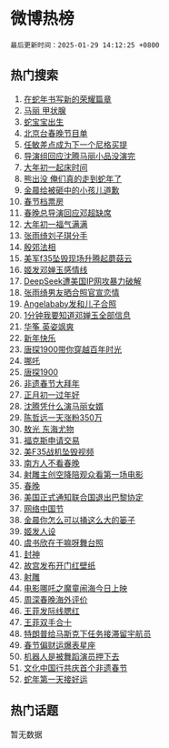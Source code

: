 # 微博热榜

`最后更新时间：2025-01-29 14:12:25 +0800`

## 热门搜索

1. [在蛇年书写新的荣耀篇章](https://m.weibo.cn/search?containerid=100103type%3D1%26t%3D10%26q%3D%23%E5%9C%A8%E8%9B%87%E5%B9%B4%E4%B9%A6%E5%86%99%E6%96%B0%E7%9A%84%E8%8D%A3%E8%80%80%E7%AF%87%E7%AB%A0%23&stream_entry_id=51&isnewpage=1&extparam=seat%3D1%26filter_type%3Drealtimehot%26stream_entry_id%3D51%26c_type%3D51%26cate%3D10103%26q%3D%2523%25E5%259C%25A8%25E8%259B%2587%25E5%25B9%25B4%25E4%25B9%25A6%25E5%2586%2599%25E6%2596%25B0%25E7%259A%2584%25E8%258D%25A3%25E8%2580%2580%25E7%25AF%2587%25E7%25AB%25A0%2523%26dgr%3D0%26pos%3D0%26display_time%3D1738131144%26pre_seqid%3D17381311440900114551228)
1. [马丽 甲状腺](https://m.weibo.cn/search?containerid=100103type%3D1%26t%3D10%26q%3D%E9%A9%AC%E4%B8%BD+%E7%94%B2%E7%8A%B6%E8%85%BA&stream_entry_id=31&isnewpage=1&extparam=seat%3D1%26lcate%3D5001%26pos%3D0%26flag%3D1%26q%3D%25E9%25A9%25AC%25E4%25B8%25BD%2520%25E7%2594%25B2%25E7%258A%25B6%25E8%2585%25BA%26dgr%3D0%26filter_type%3Drealtimehot%26c_type%3D31%26band_rank%3D1%26cate%3D5001%26stream_entry_id%3D31%26realpos%3D1%26display_time%3D1738131144%26pre_seqid%3D17381311440900114551228)
1. [蛇宝宝出生](https://m.weibo.cn/search?containerid=100103type%3D1%26t%3D10%26q%3D%23%E8%9B%87%E5%AE%9D%E5%AE%9D%E5%87%BA%E7%94%9F%23&stream_entry_id=31&isnewpage=1&extparam=seat%3D1%26lcate%3D5001%26pos%3D1%26flag%3D1%26q%3D%2523%25E8%259B%2587%25E5%25AE%259D%25E5%25AE%259D%25E5%2587%25BA%25E7%2594%259F%2523%26dgr%3D0%26filter_type%3Drealtimehot%26c_type%3D31%26band_rank%3D2%26cate%3D5001%26stream_entry_id%3D31%26realpos%3D2%26display_time%3D1738131144%26pre_seqid%3D17381311440900114551228)
1. [北京台春晚节目单](https://m.weibo.cn/search?containerid=100103type%3D1%26t%3D10%26q%3D%23%E5%8C%97%E4%BA%AC%E5%8F%B0%E6%98%A5%E6%99%9A%E8%8A%82%E7%9B%AE%E5%8D%95%23&stream_entry_id=31&isnewpage=1&extparam=seat%3D1%26lcate%3D5001%26pos%3D2%26flag%3D0%26q%3D%2523%25E5%258C%2597%25E4%25BA%25AC%25E5%258F%25B0%25E6%2598%25A5%25E6%2599%259A%25E8%258A%2582%25E7%259B%25AE%25E5%258D%2595%2523%26dgr%3D0%26filter_type%3Drealtimehot%26c_type%3D31%26band_rank%3D3%26cate%3D5001%26stream_entry_id%3D31%26realpos%3D3%26display_time%3D1738131144%26pre_seqid%3D17381311440900114551228)
1. [任敏差点成为下一个尼格买提](https://m.weibo.cn/search?containerid=100103type%3D1%26t%3D10%26q%3D%E4%BB%BB%E6%95%8F%E5%B7%AE%E7%82%B9%E6%88%90%E4%B8%BA%E4%B8%8B%E4%B8%80%E4%B8%AA%E5%B0%BC%E6%A0%BC%E4%B9%B0%E6%8F%90&stream_entry_id=31&isnewpage=1&extparam=seat%3D1%26lcate%3D5001%26pos%3D3%26flag%3D2%26q%3D%25E4%25BB%25BB%25E6%2595%258F%25E5%25B7%25AE%25E7%2582%25B9%25E6%2588%2590%25E4%25B8%25BA%25E4%25B8%258B%25E4%25B8%2580%25E4%25B8%25AA%25E5%25B0%25BC%25E6%25A0%25BC%25E4%25B9%25B0%25E6%258F%2590%26dgr%3D0%26filter_type%3Drealtimehot%26c_type%3D31%26band_rank%3D4%26cate%3D5001%26stream_entry_id%3D31%26realpos%3D4%26display_time%3D1738131144%26pre_seqid%3D17381311440900114551228)
1. [导演组回应沈腾马丽小品没演完](https://m.weibo.cn/search?containerid=100103type%3D1%26t%3D10%26q%3D%23%E5%AF%BC%E6%BC%94%E7%BB%84%E5%9B%9E%E5%BA%94%E6%B2%88%E8%85%BE%E9%A9%AC%E4%B8%BD%E5%B0%8F%E5%93%81%E6%B2%A1%E6%BC%94%E5%AE%8C%23&stream_entry_id=31&isnewpage=1&extparam=seat%3D1%26lcate%3D5001%26pos%3D4%26flag%3D2%26q%3D%2523%25E5%25AF%25BC%25E6%25BC%2594%25E7%25BB%2584%25E5%259B%259E%25E5%25BA%2594%25E6%25B2%2588%25E8%2585%25BE%25E9%25A9%25AC%25E4%25B8%25BD%25E5%25B0%258F%25E5%2593%2581%25E6%25B2%25A1%25E6%25BC%2594%25E5%25AE%258C%2523%26dgr%3D0%26filter_type%3Drealtimehot%26c_type%3D31%26band_rank%3D5%26cate%3D5001%26stream_entry_id%3D31%26realpos%3D5%26display_time%3D1738131144%26pre_seqid%3D17381311440900114551228)
1. [大年初一起床时间](https://m.weibo.cn/search?containerid=100103type%3D1%26t%3D10%26q%3D%23%E5%A4%A7%E5%B9%B4%E5%88%9D%E4%B8%80%E8%B5%B7%E5%BA%8A%E6%97%B6%E9%97%B4%23&stream_entry_id=31&isnewpage=1&extparam=seat%3D1%26lcate%3D5001%26pos%3D5%26flag%3D0%26q%3D%2523%25E5%25A4%25A7%25E5%25B9%25B4%25E5%2588%259D%25E4%25B8%2580%25E8%25B5%25B7%25E5%25BA%258A%25E6%2597%25B6%25E9%2597%25B4%2523%26dgr%3D0%26filter_type%3Drealtimehot%26c_type%3D31%26band_rank%3D6%26cate%3D5001%26stream_entry_id%3D31%26realpos%3D6%26display_time%3D1738131144%26pre_seqid%3D17381311440900114551228)
1. [熊出没 俺们真的走到蛇年了](https://m.weibo.cn/search?containerid=100103type%3D1%26t%3D10%26q%3D%23%E7%86%8A%E5%87%BA%E6%B2%A1+%E4%BF%BA%E4%BB%AC%E7%9C%9F%E7%9A%84%E8%B5%B0%E5%88%B0%E8%9B%87%E5%B9%B4%E4%BA%86%23&stream_entry_id=31&isnewpage=1&extparam=seat%3D1%26lcate%3D5001%26pos%3D6%26q%3D%2523%25E7%2586%258A%25E5%2587%25BA%25E6%25B2%25A1%2520%25E4%25BF%25BA%25E4%25BB%25AC%25E7%259C%259F%25E7%259A%2584%25E8%25B5%25B0%25E5%2588%25B0%25E8%259B%2587%25E5%25B9%25B4%25E4%25BA%2586%2523%26dgr%3D0%26filter_type%3Drealtimehot%26is_ad_pos%3D1%26c_type%3D31%26band_rank%3D7%26stream_entry_id%3D31%26cate%3D5001%26adid%3D273325%26topic_ad%3D1%26display_time%3D1738131144%26pre_seqid%3D17381311440900114551228)
1. [金晨给被砸中的小孩儿道歉](https://m.weibo.cn/search?containerid=100103type%3D1%26t%3D10%26q%3D%23%E9%87%91%E6%99%A8%E7%BB%99%E8%A2%AB%E7%A0%B8%E4%B8%AD%E7%9A%84%E5%B0%8F%E5%AD%A9%E5%84%BF%E9%81%93%E6%AD%89%23&stream_entry_id=31&isnewpage=1&extparam=seat%3D1%26lcate%3D5001%26pos%3D7%26flag%3D2%26q%3D%2523%25E9%2587%2591%25E6%2599%25A8%25E7%25BB%2599%25E8%25A2%25AB%25E7%25A0%25B8%25E4%25B8%25AD%25E7%259A%2584%25E5%25B0%258F%25E5%25AD%25A9%25E5%2584%25BF%25E9%2581%2593%25E6%25AD%2589%2523%26dgr%3D0%26filter_type%3Drealtimehot%26c_type%3D31%26band_rank%3D7%26cate%3D5001%26stream_entry_id%3D31%26realpos%3D7%26display_time%3D1738131144%26pre_seqid%3D17381311440900114551228)
1. [春节档票房](https://m.weibo.cn/search?containerid=100103type%3D1%26t%3D10%26q%3D%E6%98%A5%E8%8A%82%E6%A1%A3%E7%A5%A8%E6%88%BF&stream_entry_id=31&isnewpage=1&extparam=seat%3D1%26lcate%3D5001%26pos%3D8%26flag%3D2%26q%3D%25E6%2598%25A5%25E8%258A%2582%25E6%25A1%25A3%25E7%25A5%25A8%25E6%2588%25BF%26dgr%3D0%26filter_type%3Drealtimehot%26c_type%3D31%26band_rank%3D8%26cate%3D5001%26stream_entry_id%3D31%26realpos%3D8%26display_time%3D1738131144%26pre_seqid%3D17381311440900114551228)
1. [春晚总导演回应邓超缺席](https://m.weibo.cn/search?containerid=100103type%3D1%26t%3D10%26q%3D%23%E6%98%A5%E6%99%9A%E6%80%BB%E5%AF%BC%E6%BC%94%E5%9B%9E%E5%BA%94%E9%82%93%E8%B6%85%E7%BC%BA%E5%B8%AD%23&stream_entry_id=31&isnewpage=1&extparam=seat%3D1%26lcate%3D5001%26pos%3D9%26flag%3D2%26q%3D%2523%25E6%2598%25A5%25E6%2599%259A%25E6%2580%25BB%25E5%25AF%25BC%25E6%25BC%2594%25E5%259B%259E%25E5%25BA%2594%25E9%2582%2593%25E8%25B6%2585%25E7%25BC%25BA%25E5%25B8%25AD%2523%26dgr%3D0%26filter_type%3Drealtimehot%26c_type%3D31%26band_rank%3D9%26cate%3D5001%26stream_entry_id%3D31%26realpos%3D9%26display_time%3D1738131144%26pre_seqid%3D17381311440900114551228)
1. [大年初一福气满满](https://m.weibo.cn/search?containerid=100103type%3D1%26t%3D10%26q%3D%23%E5%A4%A7%E5%B9%B4%E5%88%9D%E4%B8%80%E7%A6%8F%E6%B0%94%E6%BB%A1%E6%BB%A1%23&stream_entry_id=31&isnewpage=1&extparam=seat%3D1%26lcate%3D5001%26pos%3D10%26flag%3D1%26q%3D%2523%25E5%25A4%25A7%25E5%25B9%25B4%25E5%2588%259D%25E4%25B8%2580%25E7%25A6%258F%25E6%25B0%2594%25E6%25BB%25A1%25E6%25BB%25A1%2523%26dgr%3D0%26filter_type%3Drealtimehot%26c_type%3D31%26band_rank%3D10%26cate%3D5001%26stream_entry_id%3D31%26realpos%3D10%26display_time%3D1738131144%26pre_seqid%3D17381311440900114551228)
1. [张雨绮刘子琪分手](https://m.weibo.cn/search?containerid=100103type%3D1%26t%3D10%26q%3D%23%E5%BC%A0%E9%9B%A8%E7%BB%AE%E5%88%98%E5%AD%90%E7%90%AA%E5%88%86%E6%89%8B%23&stream_entry_id=31&isnewpage=1&extparam=seat%3D1%26lcate%3D5001%26pos%3D11%26flag%3D1%26q%3D%2523%25E5%25BC%25A0%25E9%259B%25A8%25E7%25BB%25AE%25E5%2588%2598%25E5%25AD%2590%25E7%2590%25AA%25E5%2588%2586%25E6%2589%258B%2523%26dgr%3D0%26filter_type%3Drealtimehot%26c_type%3D31%26band_rank%3D11%26cate%3D5001%26stream_entry_id%3D31%26realpos%3D11%26display_time%3D1738131144%26pre_seqid%3D17381311440900114551228)
1. [殷郊法相](https://m.weibo.cn/search?containerid=100103type%3D1%26t%3D10%26q%3D%E6%AE%B7%E9%83%8A%E6%B3%95%E7%9B%B8&stream_entry_id=31&isnewpage=1&extparam=seat%3D1%26lcate%3D5001%26pos%3D12%26flag%3D1%26q%3D%25E6%25AE%25B7%25E9%2583%258A%25E6%25B3%2595%25E7%259B%25B8%26dgr%3D0%26filter_type%3Drealtimehot%26c_type%3D31%26band_rank%3D12%26cate%3D5001%26stream_entry_id%3D31%26realpos%3D12%26display_time%3D1738131144%26pre_seqid%3D17381311440900114551228)
1. [美军f35坠毁现场升腾起蘑菇云](https://m.weibo.cn/search?containerid=100103type%3D1%26t%3D10%26q%3D%23%E7%BE%8E%E5%86%9Bf35%E5%9D%A0%E6%AF%81%E7%8E%B0%E5%9C%BA%E5%8D%87%E8%85%BE%E8%B5%B7%E8%98%91%E8%8F%87%E4%BA%91%23&stream_entry_id=31&isnewpage=1&extparam=seat%3D1%26lcate%3D5001%26pos%3D13%26flag%3D0%26q%3D%2523%25E7%25BE%258E%25E5%2586%259Bf35%25E5%259D%25A0%25E6%25AF%2581%25E7%258E%25B0%25E5%259C%25BA%25E5%258D%2587%25E8%2585%25BE%25E8%25B5%25B7%25E8%2598%2591%25E8%258F%2587%25E4%25BA%2591%2523%26dgr%3D0%26filter_type%3Drealtimehot%26c_type%3D31%26band_rank%3D13%26cate%3D5001%26stream_entry_id%3D31%26realpos%3D13%26display_time%3D1738131144%26pre_seqid%3D17381311440900114551228)
1. [姬发邓婵玉感情线](https://m.weibo.cn/search?containerid=100103type%3D1%26t%3D10%26q%3D%E5%A7%AC%E5%8F%91%E9%82%93%E5%A9%B5%E7%8E%89%E6%84%9F%E6%83%85%E7%BA%BF&stream_entry_id=31&isnewpage=1&extparam=seat%3D1%26lcate%3D5001%26pos%3D14%26flag%3D0%26q%3D%25E5%25A7%25AC%25E5%258F%2591%25E9%2582%2593%25E5%25A9%25B5%25E7%258E%2589%25E6%2584%259F%25E6%2583%2585%25E7%25BA%25BF%26dgr%3D0%26filter_type%3Drealtimehot%26c_type%3D31%26band_rank%3D14%26cate%3D5001%26stream_entry_id%3D31%26realpos%3D14%26display_time%3D1738131144%26pre_seqid%3D17381311440900114551228)
1. [DeepSeek遭美国IP网攻暴力破解](https://m.weibo.cn/search?containerid=100103type%3D1%26t%3D10%26q%3D%23DeepSeek%E9%81%AD%E7%BE%8E%E5%9B%BDIP%E7%BD%91%E6%94%BB%E6%9A%B4%E5%8A%9B%E7%A0%B4%E8%A7%A3%23&stream_entry_id=31&isnewpage=1&extparam=seat%3D1%26lcate%3D5001%26pos%3D15%26flag%3D0%26q%3D%2523DeepSeek%25E9%2581%25AD%25E7%25BE%258E%25E5%259B%25BDIP%25E7%25BD%2591%25E6%2594%25BB%25E6%259A%25B4%25E5%258A%259B%25E7%25A0%25B4%25E8%25A7%25A3%2523%26dgr%3D0%26filter_type%3Drealtimehot%26c_type%3D31%26band_rank%3D15%26cate%3D5001%26stream_entry_id%3D31%26realpos%3D15%26display_time%3D1738131144%26pre_seqid%3D17381311440900114551228)
1. [张雨绮男友晒合照官宣恋情](https://m.weibo.cn/search?containerid=100103type%3D1%26t%3D10%26q%3D%23%E5%BC%A0%E9%9B%A8%E7%BB%AE%E7%94%B7%E5%8F%8B%E6%99%92%E5%90%88%E7%85%A7%E5%AE%98%E5%AE%A3%E6%81%8B%E6%83%85%23&stream_entry_id=31&isnewpage=1&extparam=seat%3D1%26lcate%3D5001%26pos%3D16%26flag%3D2%26q%3D%2523%25E5%25BC%25A0%25E9%259B%25A8%25E7%25BB%25AE%25E7%2594%25B7%25E5%258F%258B%25E6%2599%2592%25E5%2590%2588%25E7%2585%25A7%25E5%25AE%2598%25E5%25AE%25A3%25E6%2581%258B%25E6%2583%2585%2523%26dgr%3D0%26filter_type%3Drealtimehot%26c_type%3D31%26band_rank%3D16%26cate%3D5001%26stream_entry_id%3D31%26realpos%3D16%26display_time%3D1738131144%26pre_seqid%3D17381311440900114551228)
1. [Angelababy发和儿子合照](https://m.weibo.cn/search?containerid=100103type%3D1%26t%3D10%26q%3D%23Angelababy%E5%8F%91%E5%92%8C%E5%84%BF%E5%AD%90%E5%90%88%E7%85%A7%23&stream_entry_id=31&isnewpage=1&extparam=seat%3D1%26lcate%3D5001%26pos%3D17%26flag%3D2%26q%3D%2523Angelababy%25E5%258F%2591%25E5%2592%258C%25E5%2584%25BF%25E5%25AD%2590%25E5%2590%2588%25E7%2585%25A7%2523%26dgr%3D0%26filter_type%3Drealtimehot%26c_type%3D31%26band_rank%3D17%26cate%3D5001%26stream_entry_id%3D31%26realpos%3D17%26display_time%3D1738131144%26pre_seqid%3D17381311440900114551228)
1. [1分钟我要知道邓婵玉全部信息](https://m.weibo.cn/search?containerid=100103type%3D1%26t%3D10%26q%3D1%E5%88%86%E9%92%9F%E6%88%91%E8%A6%81%E7%9F%A5%E9%81%93%E9%82%93%E5%A9%B5%E7%8E%89%E5%85%A8%E9%83%A8%E4%BF%A1%E6%81%AF&stream_entry_id=31&isnewpage=1&extparam=seat%3D1%26lcate%3D5001%26pos%3D18%26flag%3D1%26q%3D1%25E5%2588%2586%25E9%2592%259F%25E6%2588%2591%25E8%25A6%2581%25E7%259F%25A5%25E9%2581%2593%25E9%2582%2593%25E5%25A9%25B5%25E7%258E%2589%25E5%2585%25A8%25E9%2583%25A8%25E4%25BF%25A1%25E6%2581%25AF%26dgr%3D0%26filter_type%3Drealtimehot%26c_type%3D31%26band_rank%3D18%26cate%3D5001%26stream_entry_id%3D31%26realpos%3D18%26display_time%3D1738131144%26pre_seqid%3D17381311440900114551228)
1. [华筝 英姿飒爽](https://m.weibo.cn/search?containerid=100103type%3D1%26t%3D10%26q%3D%E5%8D%8E%E7%AD%9D+%E8%8B%B1%E5%A7%BF%E9%A3%92%E7%88%BD&stream_entry_id=31&isnewpage=1&extparam=seat%3D1%26lcate%3D5001%26pos%3D19%26flag%3D1%26q%3D%25E5%258D%258E%25E7%25AD%259D%2520%25E8%258B%25B1%25E5%25A7%25BF%25E9%25A3%2592%25E7%2588%25BD%26dgr%3D0%26filter_type%3Drealtimehot%26c_type%3D31%26band_rank%3D19%26cate%3D5001%26stream_entry_id%3D31%26realpos%3D19%26display_time%3D1738131144%26pre_seqid%3D17381311440900114551228)
1. [新年快乐](https://m.weibo.cn/search?containerid=100103type%3D1%26t%3D10%26q%3D%E6%96%B0%E5%B9%B4%E5%BF%AB%E4%B9%90&stream_entry_id=31&isnewpage=1&extparam=seat%3D1%26lcate%3D5001%26pos%3D20%26flag%3D0%26q%3D%25E6%2596%25B0%25E5%25B9%25B4%25E5%25BF%25AB%25E4%25B9%2590%26dgr%3D0%26filter_type%3Drealtimehot%26c_type%3D31%26band_rank%3D20%26cate%3D5001%26stream_entry_id%3D31%26realpos%3D20%26display_time%3D1738131144%26pre_seqid%3D17381311440900114551228)
1. [唐探1900带你穿越百年时光](https://m.weibo.cn/search?containerid=100103type%3D1%26t%3D10%26q%3D%23%E5%94%90%E6%8E%A21900%E5%B8%A6%E4%BD%A0%E7%A9%BF%E8%B6%8A%E7%99%BE%E5%B9%B4%E6%97%B6%E5%85%89%23&stream_entry_id=31&isnewpage=1&extparam=seat%3D1%26lcate%3D5001%26pos%3D21%26flag%3D1%26q%3D%2523%25E5%2594%2590%25E6%258E%25A21900%25E5%25B8%25A6%25E4%25BD%25A0%25E7%25A9%25BF%25E8%25B6%258A%25E7%2599%25BE%25E5%25B9%25B4%25E6%2597%25B6%25E5%2585%2589%2523%26dgr%3D0%26filter_type%3Drealtimehot%26c_type%3D31%26band_rank%3D21%26cate%3D5001%26stream_entry_id%3D31%26realpos%3D21%26display_time%3D1738131144%26pre_seqid%3D17381311440900114551228)
1. [哪吒](https://m.weibo.cn/search?containerid=100103type%3D1%26t%3D10%26q%3D%E5%93%AA%E5%90%92&stream_entry_id=31&isnewpage=1&extparam=seat%3D1%26lcate%3D5001%26pos%3D22%26flag%3D0%26q%3D%25E5%2593%25AA%25E5%2590%2592%26dgr%3D0%26filter_type%3Drealtimehot%26c_type%3D31%26band_rank%3D22%26cate%3D5001%26stream_entry_id%3D31%26realpos%3D22%26display_time%3D1738131144%26pre_seqid%3D17381311440900114551228)
1. [唐探1900](https://m.weibo.cn/search?containerid=100103type%3D1%26t%3D10%26q%3D%E5%94%90%E6%8E%A21900&stream_entry_id=31&isnewpage=1&extparam=seat%3D1%26lcate%3D5001%26pos%3D23%26flag%3D2%26q%3D%25E5%2594%2590%25E6%258E%25A21900%26dgr%3D0%26filter_type%3Drealtimehot%26c_type%3D31%26band_rank%3D23%26cate%3D5001%26stream_entry_id%3D31%26realpos%3D23%26display_time%3D1738131144%26pre_seqid%3D17381311440900114551228)
1. [非遗春节大拜年](https://m.weibo.cn/search?containerid=100103type%3D1%26t%3D10%26q%3D%23%E9%9D%9E%E9%81%97%E6%98%A5%E8%8A%82%E5%A4%A7%E6%8B%9C%E5%B9%B4%23&stream_entry_id=31&isnewpage=1&extparam=seat%3D1%26lcate%3D5001%26pos%3D24%26flag%3D0%26q%3D%2523%25E9%259D%259E%25E9%2581%2597%25E6%2598%25A5%25E8%258A%2582%25E5%25A4%25A7%25E6%258B%259C%25E5%25B9%25B4%2523%26dgr%3D0%26filter_type%3Drealtimehot%26c_type%3D31%26band_rank%3D24%26cate%3D5001%26stream_entry_id%3D31%26realpos%3D24%26display_time%3D1738131144%26pre_seqid%3D17381311440900114551228)
1. [正月初一过年好](https://m.weibo.cn/search?containerid=100103type%3D1%26t%3D10%26q%3D%23%E6%AD%A3%E6%9C%88%E5%88%9D%E4%B8%80%E8%BF%87%E5%B9%B4%E5%A5%BD%23&stream_entry_id=31&isnewpage=1&extparam=seat%3D1%26lcate%3D5001%26pos%3D25%26flag%3D0%26q%3D%2523%25E6%25AD%25A3%25E6%259C%2588%25E5%2588%259D%25E4%25B8%2580%25E8%25BF%2587%25E5%25B9%25B4%25E5%25A5%25BD%2523%26dgr%3D0%26filter_type%3Drealtimehot%26c_type%3D31%26band_rank%3D25%26cate%3D5001%26stream_entry_id%3D31%26realpos%3D25%26display_time%3D1738131144%26pre_seqid%3D17381311440900114551228)
1. [沈腾凭什么演马丽女婿](https://m.weibo.cn/search?containerid=100103type%3D1%26t%3D10%26q%3D%E6%B2%88%E8%85%BE%E5%87%AD%E4%BB%80%E4%B9%88%E6%BC%94%E9%A9%AC%E4%B8%BD%E5%A5%B3%E5%A9%BF&stream_entry_id=31&isnewpage=1&extparam=seat%3D1%26lcate%3D5001%26pos%3D26%26flag%3D0%26q%3D%25E6%25B2%2588%25E8%2585%25BE%25E5%2587%25AD%25E4%25BB%2580%25E4%25B9%2588%25E6%25BC%2594%25E9%25A9%25AC%25E4%25B8%25BD%25E5%25A5%25B3%25E5%25A9%25BF%26dgr%3D0%26filter_type%3Drealtimehot%26c_type%3D31%26band_rank%3D26%26cate%3D5001%26stream_entry_id%3D31%26realpos%3D26%26display_time%3D1738131144%26pre_seqid%3D17381311440900114551228)
1. [陈哲远一天涨粉350万](https://m.weibo.cn/search?containerid=100103type%3D1%26t%3D10%26q%3D%23%E9%99%88%E5%93%B2%E8%BF%9C%E4%B8%80%E5%A4%A9%E6%B6%A8%E7%B2%89350%E4%B8%87%23&stream_entry_id=31&isnewpage=1&extparam=seat%3D1%26lcate%3D5001%26pos%3D27%26flag%3D0%26q%3D%2523%25E9%2599%2588%25E5%2593%25B2%25E8%25BF%259C%25E4%25B8%2580%25E5%25A4%25A9%25E6%25B6%25A8%25E7%25B2%2589350%25E4%25B8%2587%2523%26dgr%3D0%26filter_type%3Drealtimehot%26c_type%3D31%26band_rank%3D27%26cate%3D5001%26stream_entry_id%3D31%26realpos%3D27%26display_time%3D1738131144%26pre_seqid%3D17381311440900114551228)
1. [敖光 东海尤物](https://m.weibo.cn/search?containerid=100103type%3D1%26t%3D10%26q%3D%E6%95%96%E5%85%89+%E4%B8%9C%E6%B5%B7%E5%B0%A4%E7%89%A9&stream_entry_id=31&isnewpage=1&extparam=seat%3D1%26lcate%3D5001%26pos%3D28%26flag%3D1%26q%3D%25E6%2595%2596%25E5%2585%2589%2520%25E4%25B8%259C%25E6%25B5%25B7%25E5%25B0%25A4%25E7%2589%25A9%26dgr%3D0%26filter_type%3Drealtimehot%26c_type%3D31%26band_rank%3D28%26cate%3D5001%26stream_entry_id%3D31%26realpos%3D28%26display_time%3D1738131144%26pre_seqid%3D17381311440900114551228)
1. [福克斯申请交易](https://m.weibo.cn/search?containerid=100103type%3D1%26t%3D10%26q%3D%23%E7%A6%8F%E5%85%8B%E6%96%AF%E7%94%B3%E8%AF%B7%E4%BA%A4%E6%98%93%23&stream_entry_id=31&isnewpage=1&extparam=seat%3D1%26lcate%3D5001%26pos%3D29%26flag%3D0%26q%3D%2523%25E7%25A6%258F%25E5%2585%258B%25E6%2596%25AF%25E7%2594%25B3%25E8%25AF%25B7%25E4%25BA%25A4%25E6%2598%2593%2523%26dgr%3D0%26filter_type%3Drealtimehot%26c_type%3D31%26band_rank%3D29%26cate%3D5001%26stream_entry_id%3D31%26realpos%3D29%26display_time%3D1738131144%26pre_seqid%3D17381311440900114551228)
1. [美F35战机坠毁视频](https://m.weibo.cn/search?containerid=100103type%3D1%26t%3D10%26q%3D%23%E7%BE%8EF35%E6%88%98%E6%9C%BA%E5%9D%A0%E6%AF%81%E8%A7%86%E9%A2%91%23&stream_entry_id=31&isnewpage=1&extparam=seat%3D1%26lcate%3D5001%26pos%3D30%26flag%3D1%26q%3D%2523%25E7%25BE%258EF35%25E6%2588%2598%25E6%259C%25BA%25E5%259D%25A0%25E6%25AF%2581%25E8%25A7%2586%25E9%25A2%2591%2523%26dgr%3D0%26filter_type%3Drealtimehot%26c_type%3D31%26band_rank%3D30%26cate%3D5001%26stream_entry_id%3D31%26realpos%3D30%26display_time%3D1738131144%26pre_seqid%3D17381311440900114551228)
1. [南方人不看春晚](https://m.weibo.cn/search?containerid=100103type%3D1%26t%3D10%26q%3D%E5%8D%97%E6%96%B9%E4%BA%BA%E4%B8%8D%E7%9C%8B%E6%98%A5%E6%99%9A&stream_entry_id=31&isnewpage=1&extparam=seat%3D1%26lcate%3D5001%26pos%3D31%26flag%3D1%26q%3D%25E5%258D%2597%25E6%2596%25B9%25E4%25BA%25BA%25E4%25B8%258D%25E7%259C%258B%25E6%2598%25A5%25E6%2599%259A%26dgr%3D0%26filter_type%3Drealtimehot%26c_type%3D31%26band_rank%3D31%26cate%3D5001%26stream_entry_id%3D31%26realpos%3D31%26display_time%3D1738131144%26pre_seqid%3D17381311440900114551228)
1. [射雕主创空降陪观众看第一场电影](https://m.weibo.cn/search?containerid=100103type%3D1%26t%3D10%26q%3D%23%E5%B0%84%E9%9B%95%E4%B8%BB%E5%88%9B%E7%A9%BA%E9%99%8D%E9%99%AA%E8%A7%82%E4%BC%97%E7%9C%8B%E7%AC%AC%E4%B8%80%E5%9C%BA%E7%94%B5%E5%BD%B1%23&stream_entry_id=31&isnewpage=1&extparam=seat%3D1%26lcate%3D5001%26pos%3D32%26flag%3D1%26q%3D%2523%25E5%25B0%2584%25E9%259B%2595%25E4%25B8%25BB%25E5%2588%259B%25E7%25A9%25BA%25E9%2599%258D%25E9%2599%25AA%25E8%25A7%2582%25E4%25BC%2597%25E7%259C%258B%25E7%25AC%25AC%25E4%25B8%2580%25E5%259C%25BA%25E7%2594%25B5%25E5%25BD%25B1%2523%26dgr%3D0%26filter_type%3Drealtimehot%26c_type%3D31%26band_rank%3D32%26cate%3D5001%26stream_entry_id%3D31%26realpos%3D32%26display_time%3D1738131144%26pre_seqid%3D17381311440900114551228)
1. [春晚](https://m.weibo.cn/search?containerid=100103type%3D1%26t%3D10%26q%3D%E6%98%A5%E6%99%9A&stream_entry_id=31&isnewpage=1&extparam=seat%3D1%26lcate%3D5001%26pos%3D33%26flag%3D0%26q%3D%25E6%2598%25A5%25E6%2599%259A%26dgr%3D0%26filter_type%3Drealtimehot%26c_type%3D31%26band_rank%3D33%26cate%3D5001%26stream_entry_id%3D31%26realpos%3D33%26display_time%3D1738131144%26pre_seqid%3D17381311440900114551228)
1. [美国正式通知联合国退出巴黎协定](https://m.weibo.cn/search?containerid=100103type%3D1%26t%3D10%26q%3D%E7%BE%8E%E5%9B%BD%E6%AD%A3%E5%BC%8F%E9%80%9A%E7%9F%A5%E8%81%94%E5%90%88%E5%9B%BD%E9%80%80%E5%87%BA%E5%B7%B4%E9%BB%8E%E5%8D%8F%E5%AE%9A&stream_entry_id=31&isnewpage=1&extparam=seat%3D1%26lcate%3D5001%26pos%3D34%26flag%3D1%26q%3D%25E7%25BE%258E%25E5%259B%25BD%25E6%25AD%25A3%25E5%25BC%258F%25E9%2580%259A%25E7%259F%25A5%25E8%2581%2594%25E5%2590%2588%25E5%259B%25BD%25E9%2580%2580%25E5%2587%25BA%25E5%25B7%25B4%25E9%25BB%258E%25E5%258D%258F%25E5%25AE%259A%26dgr%3D0%26filter_type%3Drealtimehot%26c_type%3D31%26band_rank%3D34%26cate%3D5001%26stream_entry_id%3D31%26realpos%3D34%26display_time%3D1738131144%26pre_seqid%3D17381311440900114551228)
1. [网络中国节](https://m.weibo.cn/search?containerid=100103type%3D1%26t%3D10%26q%3D%23%E7%BD%91%E7%BB%9C%E4%B8%AD%E5%9B%BD%E8%8A%82%23&stream_entry_id=31&isnewpage=1&extparam=seat%3D1%26lcate%3D5001%26pos%3D35%26flag%3D0%26q%3D%2523%25E7%25BD%2591%25E7%25BB%259C%25E4%25B8%25AD%25E5%259B%25BD%25E8%258A%2582%2523%26dgr%3D0%26filter_type%3Drealtimehot%26c_type%3D31%26band_rank%3D35%26cate%3D5001%26stream_entry_id%3D31%26realpos%3D35%26display_time%3D1738131144%26pre_seqid%3D17381311440900114551228)
1. [金晨你怎么可以捅这么大的篓子](https://m.weibo.cn/search?containerid=100103type%3D1%26t%3D10%26q%3D%E9%87%91%E6%99%A8%E4%BD%A0%E6%80%8E%E4%B9%88%E5%8F%AF%E4%BB%A5%E6%8D%85%E8%BF%99%E4%B9%88%E5%A4%A7%E7%9A%84%E7%AF%93%E5%AD%90&stream_entry_id=31&isnewpage=1&extparam=seat%3D1%26lcate%3D5001%26pos%3D36%26flag%3D0%26q%3D%25E9%2587%2591%25E6%2599%25A8%25E4%25BD%25A0%25E6%2580%258E%25E4%25B9%2588%25E5%258F%25AF%25E4%25BB%25A5%25E6%258D%2585%25E8%25BF%2599%25E4%25B9%2588%25E5%25A4%25A7%25E7%259A%2584%25E7%25AF%2593%25E5%25AD%2590%26dgr%3D0%26filter_type%3Drealtimehot%26c_type%3D31%26band_rank%3D36%26cate%3D5001%26stream_entry_id%3D31%26realpos%3D36%26display_time%3D1738131144%26pre_seqid%3D17381311440900114551228)
1. [姬发人设](https://m.weibo.cn/search?containerid=100103type%3D1%26t%3D10%26q%3D%E5%A7%AC%E5%8F%91%E4%BA%BA%E8%AE%BE&stream_entry_id=31&isnewpage=1&extparam=seat%3D1%26lcate%3D5001%26pos%3D37%26flag%3D1%26q%3D%25E5%25A7%25AC%25E5%258F%2591%25E4%25BA%25BA%25E8%25AE%25BE%26dgr%3D0%26filter_type%3Drealtimehot%26c_type%3D31%26band_rank%3D37%26cate%3D5001%26stream_entry_id%3D31%26realpos%3D37%26display_time%3D1738131144%26pre_seqid%3D17381311440900114551228)
1. [虞书欣在干嘛呀舞台照](https://m.weibo.cn/search?containerid=100103type%3D1%26t%3D10%26q%3D%23%E8%99%9E%E4%B9%A6%E6%AC%A3%E5%9C%A8%E5%B9%B2%E5%98%9B%E5%91%80%E8%88%9E%E5%8F%B0%E7%85%A7%23&stream_entry_id=31&isnewpage=1&extparam=seat%3D1%26lcate%3D5001%26pos%3D38%26flag%3D1%26q%3D%2523%25E8%2599%259E%25E4%25B9%25A6%25E6%25AC%25A3%25E5%259C%25A8%25E5%25B9%25B2%25E5%2598%259B%25E5%2591%2580%25E8%2588%259E%25E5%258F%25B0%25E7%2585%25A7%2523%26dgr%3D0%26filter_type%3Drealtimehot%26c_type%3D31%26band_rank%3D38%26cate%3D5001%26stream_entry_id%3D31%26realpos%3D38%26display_time%3D1738131144%26pre_seqid%3D17381311440900114551228)
1. [封神](https://m.weibo.cn/search?containerid=100103type%3D1%26t%3D10%26q%3D%E5%B0%81%E7%A5%9E&stream_entry_id=31&isnewpage=1&extparam=seat%3D1%26lcate%3D5001%26pos%3D39%26flag%3D0%26q%3D%25E5%25B0%2581%25E7%25A5%259E%26dgr%3D0%26filter_type%3Drealtimehot%26c_type%3D31%26band_rank%3D39%26cate%3D5001%26stream_entry_id%3D31%26realpos%3D39%26display_time%3D1738131144%26pre_seqid%3D17381311440900114551228)
1. [故宫发布开门红壁纸](https://m.weibo.cn/search?containerid=100103type%3D1%26t%3D10%26q%3D%23%E6%95%85%E5%AE%AB%E5%8F%91%E5%B8%83%E5%BC%80%E9%97%A8%E7%BA%A2%E5%A3%81%E7%BA%B8%23&stream_entry_id=31&isnewpage=1&extparam=seat%3D1%26lcate%3D5001%26pos%3D40%26flag%3D1%26q%3D%2523%25E6%2595%2585%25E5%25AE%25AB%25E5%258F%2591%25E5%25B8%2583%25E5%25BC%2580%25E9%2597%25A8%25E7%25BA%25A2%25E5%25A3%2581%25E7%25BA%25B8%2523%26dgr%3D0%26filter_type%3Drealtimehot%26c_type%3D31%26band_rank%3D40%26cate%3D5001%26stream_entry_id%3D31%26realpos%3D40%26display_time%3D1738131144%26pre_seqid%3D17381311440900114551228)
1. [射雕](https://m.weibo.cn/search?containerid=100103type%3D1%26t%3D10%26q%3D%E5%B0%84%E9%9B%95&stream_entry_id=31&isnewpage=1&extparam=seat%3D1%26lcate%3D5001%26pos%3D41%26flag%3D0%26q%3D%25E5%25B0%2584%25E9%259B%2595%26dgr%3D0%26filter_type%3Drealtimehot%26c_type%3D31%26band_rank%3D41%26cate%3D5001%26stream_entry_id%3D31%26realpos%3D41%26display_time%3D1738131144%26pre_seqid%3D17381311440900114551228)
1. [电影哪吒之魔童闹海今日上映](https://m.weibo.cn/search?containerid=100103type%3D1%26t%3D10%26q%3D%23%E7%94%B5%E5%BD%B1%E5%93%AA%E5%90%92%E4%B9%8B%E9%AD%94%E7%AB%A5%E9%97%B9%E6%B5%B7%E4%BB%8A%E6%97%A5%E4%B8%8A%E6%98%A0%23&stream_entry_id=31&isnewpage=1&extparam=seat%3D1%26lcate%3D5001%26pos%3D42%26flag%3D0%26q%3D%2523%25E7%2594%25B5%25E5%25BD%25B1%25E5%2593%25AA%25E5%2590%2592%25E4%25B9%258B%25E9%25AD%2594%25E7%25AB%25A5%25E9%2597%25B9%25E6%25B5%25B7%25E4%25BB%258A%25E6%2597%25A5%25E4%25B8%258A%25E6%2598%25A0%2523%26dgr%3D0%26filter_type%3Drealtimehot%26c_type%3D31%26band_rank%3D42%26cate%3D5001%26stream_entry_id%3D31%26realpos%3D42%26display_time%3D1738131144%26pre_seqid%3D17381311440900114551228)
1. [周深春晚海外评价](https://m.weibo.cn/search?containerid=100103type%3D1%26t%3D10%26q%3D%E5%91%A8%E6%B7%B1%E6%98%A5%E6%99%9A%E6%B5%B7%E5%A4%96%E8%AF%84%E4%BB%B7&stream_entry_id=31&isnewpage=1&extparam=seat%3D1%26lcate%3D5001%26pos%3D43%26flag%3D1%26q%3D%25E5%2591%25A8%25E6%25B7%25B1%25E6%2598%25A5%25E6%2599%259A%25E6%25B5%25B7%25E5%25A4%2596%25E8%25AF%2584%25E4%25BB%25B7%26dgr%3D0%26filter_type%3Drealtimehot%26c_type%3D31%26band_rank%3D43%26cate%3D5001%26stream_entry_id%3D31%26realpos%3D43%26display_time%3D1738131144%26pre_seqid%3D17381311440900114551228)
1. [王菲发际线腮红](https://m.weibo.cn/search?containerid=100103type%3D1%26t%3D10%26q%3D%23%E7%8E%8B%E8%8F%B2%E5%8F%91%E9%99%85%E7%BA%BF%E8%85%AE%E7%BA%A2%23&stream_entry_id=31&isnewpage=1&extparam=seat%3D1%26lcate%3D5001%26pos%3D44%26flag%3D0%26q%3D%2523%25E7%258E%258B%25E8%258F%25B2%25E5%258F%2591%25E9%2599%2585%25E7%25BA%25BF%25E8%2585%25AE%25E7%25BA%25A2%2523%26dgr%3D0%26filter_type%3Drealtimehot%26c_type%3D31%26band_rank%3D44%26cate%3D5001%26stream_entry_id%3D31%26realpos%3D44%26display_time%3D1738131144%26pre_seqid%3D17381311440900114551228)
1. [王菲双手合十](https://m.weibo.cn/search?containerid=100103type%3D1%26t%3D10%26q%3D%E7%8E%8B%E8%8F%B2%E5%8F%8C%E6%89%8B%E5%90%88%E5%8D%81&stream_entry_id=31&isnewpage=1&extparam=seat%3D1%26lcate%3D5001%26pos%3D45%26flag%3D0%26q%3D%25E7%258E%258B%25E8%258F%25B2%25E5%258F%258C%25E6%2589%258B%25E5%2590%2588%25E5%258D%2581%26dgr%3D0%26filter_type%3Drealtimehot%26c_type%3D31%26band_rank%3D45%26cate%3D5001%26stream_entry_id%3D31%26realpos%3D45%26display_time%3D1738131144%26pre_seqid%3D17381311440900114551228)
1. [特朗普给马斯克下任务接滞留宇航员](https://m.weibo.cn/search?containerid=100103type%3D1%26t%3D10%26q%3D%23%E7%89%B9%E6%9C%97%E6%99%AE%E7%BB%99%E9%A9%AC%E6%96%AF%E5%85%8B%E4%B8%8B%E4%BB%BB%E5%8A%A1%E6%8E%A5%E6%BB%9E%E7%95%99%E5%AE%87%E8%88%AA%E5%91%98%23&stream_entry_id=31&isnewpage=1&extparam=seat%3D1%26lcate%3D5001%26pos%3D46%26flag%3D1%26q%3D%2523%25E7%2589%25B9%25E6%259C%2597%25E6%2599%25AE%25E7%25BB%2599%25E9%25A9%25AC%25E6%2596%25AF%25E5%2585%258B%25E4%25B8%258B%25E4%25BB%25BB%25E5%258A%25A1%25E6%258E%25A5%25E6%25BB%259E%25E7%2595%2599%25E5%25AE%2587%25E8%2588%25AA%25E5%2591%2598%2523%26dgr%3D0%26filter_type%3Drealtimehot%26c_type%3D31%26band_rank%3D46%26cate%3D5001%26stream_entry_id%3D31%26realpos%3D46%26display_time%3D1738131144%26pre_seqid%3D17381311440900114551228)
1. [春节偏财运爆表星座](https://m.weibo.cn/search?containerid=100103type%3D1%26t%3D10%26q%3D%23%E6%98%A5%E8%8A%82%E5%81%8F%E8%B4%A2%E8%BF%90%E7%88%86%E8%A1%A8%E6%98%9F%E5%BA%A7%23&stream_entry_id=31&isnewpage=1&extparam=seat%3D1%26lcate%3D5001%26pos%3D47%26flag%3D1%26q%3D%2523%25E6%2598%25A5%25E8%258A%2582%25E5%2581%258F%25E8%25B4%25A2%25E8%25BF%2590%25E7%2588%2586%25E8%25A1%25A8%25E6%2598%259F%25E5%25BA%25A7%2523%26dgr%3D0%26filter_type%3Drealtimehot%26c_type%3D31%26band_rank%3D47%26cate%3D5001%26stream_entry_id%3D31%26realpos%3D47%26display_time%3D1738131144%26pre_seqid%3D17381311440900114551228)
1. [机器人是被舞蹈演员押下去](https://m.weibo.cn/search?containerid=100103type%3D1%26t%3D10%26q%3D%23%E6%9C%BA%E5%99%A8%E4%BA%BA%E6%98%AF%E8%A2%AB%E8%88%9E%E8%B9%88%E6%BC%94%E5%91%98%E6%8A%BC%E4%B8%8B%E5%8E%BB%23&stream_entry_id=31&isnewpage=1&extparam=seat%3D1%26lcate%3D5001%26pos%3D48%26flag%3D0%26q%3D%2523%25E6%259C%25BA%25E5%2599%25A8%25E4%25BA%25BA%25E6%2598%25AF%25E8%25A2%25AB%25E8%2588%259E%25E8%25B9%2588%25E6%25BC%2594%25E5%2591%2598%25E6%258A%25BC%25E4%25B8%258B%25E5%258E%25BB%2523%26dgr%3D0%26filter_type%3Drealtimehot%26c_type%3D31%26band_rank%3D48%26cate%3D5001%26stream_entry_id%3D31%26realpos%3D48%26display_time%3D1738131144%26pre_seqid%3D17381311440900114551228)
1. [文化中国行共庆首个非遗春节](https://m.weibo.cn/search?containerid=100103type%3D1%26t%3D10%26q%3D%23%E6%96%87%E5%8C%96%E4%B8%AD%E5%9B%BD%E8%A1%8C%E5%85%B1%E5%BA%86%E9%A6%96%E4%B8%AA%E9%9D%9E%E9%81%97%E6%98%A5%E8%8A%82%23&stream_entry_id=31&isnewpage=1&extparam=seat%3D1%26lcate%3D5001%26pos%3D49%26flag%3D0%26q%3D%2523%25E6%2596%2587%25E5%258C%2596%25E4%25B8%25AD%25E5%259B%25BD%25E8%25A1%258C%25E5%2585%25B1%25E5%25BA%2586%25E9%25A6%2596%25E4%25B8%25AA%25E9%259D%259E%25E9%2581%2597%25E6%2598%25A5%25E8%258A%2582%2523%26dgr%3D0%26filter_type%3Drealtimehot%26c_type%3D31%26band_rank%3D49%26cate%3D5001%26stream_entry_id%3D31%26realpos%3D49%26display_time%3D1738131144%26pre_seqid%3D17381311440900114551228)
1. [蛇年第一天接好运](https://m.weibo.cn/search?containerid=100103type%3D1%26t%3D10%26q%3D%E8%9B%87%E5%B9%B4%E7%AC%AC%E4%B8%80%E5%A4%A9%E6%8E%A5%E5%A5%BD%E8%BF%90&stream_entry_id=31&isnewpage=1&extparam=seat%3D1%26lcate%3D5001%26pos%3D50%26flag%3D0%26q%3D%25E8%259B%2587%25E5%25B9%25B4%25E7%25AC%25AC%25E4%25B8%2580%25E5%25A4%25A9%25E6%258E%25A5%25E5%25A5%25BD%25E8%25BF%2590%26dgr%3D0%26filter_type%3Drealtimehot%26c_type%3D31%26band_rank%3D50%26cate%3D5001%26stream_entry_id%3D31%26realpos%3D50%26display_time%3D1738131144%26pre_seqid%3D17381311440900114551228)

## 热门话题

暂无数据
